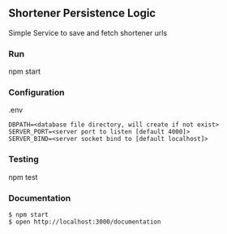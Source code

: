 ##  Shortener Persistence Logic

Simple Service to save and fetch shortener urls

### Run
  npm start


### Configuration

.env

```
DBPATH=<database file directory, will create if not exist>
SERVER_PORT=<server port to listen [default 4000]>
SERVER_BIND=<server socket bind to [default localhost]>
```

### Testing
  npm test


### Documentation

```
$ npm start
$ open http://localhost:3000/documentation
```
